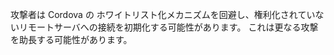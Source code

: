 
<p>    攻撃者は Cordova の ホワイトリスト化メカニズムを回避し、権利化されていないリモートサーバへの接続を初期化する可能性があります。 これは更なる攻撃を助長する可能性があります。</p>
